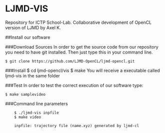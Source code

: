 # LJMD-VIS

Repository for ICTP School-Lab. Collaborative development of OpenCL version of LJMD by Axel K.  

##Install our software

###Download Sources
In order to get the source code from our repository you need to have git installed.
Then just type this in your command line.

	$ git clone https://github.com/LJMD-OpenCL/ljmd-opencl.git

###Install
	$ cd ljmd-opencl/vis
	$ make
You will receive a executable called ljmd-vis in the same folder

###Test
In order to test the correct execution of our software type:

	$ make samplevideo

###Command line parameters

        $ ./ljmd-vis inpfile
        $ make video

        inpfile: trajectory file (name.xyz) generated by ljmd-cl

